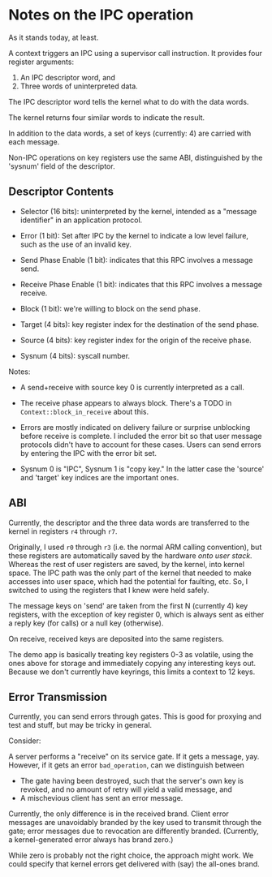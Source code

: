 Notes on the IPC operation
==========================

As it stands today, at least.

A context triggers an IPC using a supervisor call instruction.  It provides four
register arguments:

1. An IPC descriptor word, and
2. Three words of uninterpreted data.

The IPC descriptor word tells the kernel what to do with the data words.

The kernel returns four similar words to indicate the result.

In addition to the data words, a set of keys (currently: 4) are carried with
each message.


Non-IPC operations on key registers use the same ABI, distinguished by the
'sysnum' field of the descriptor.


Descriptor Contents
-------------------

- Selector (16 bits): uninterpreted by the kernel, intended as a "message
  identifier" in an application protocol.

- Error (1 bit): Set after IPC by the kernel to indicate a low level failure,
  such as the use of an invalid key.

- Send Phase Enable (1 bit): indicates that this RPC involves a message send.

- Receive Phase Enable (1 bit): indicates that this RPC involves a message
  receive.

- Block (1 bit): we're willing to block on the send phase.

- Target (4 bits): key register index for the destination of the send phase.

- Source (4 bits): key register index for the origin of the receive phase.

- Sysnum (4 bits): syscall number.

Notes:

- A send+receive with source key 0 is currently interpreted as a call.

- The receive phase appears to always block.  There's a TODO in
  `Context::block_in_receive` about this.

- Errors are mostly indicated on delivery failure or surprise unblocking before
  receive is complete.  I included the error bit so that user message protocols
  didn't have to account for these cases.  Users can send errors by entering
  the IPC with the error bit set.

- Sysnum 0 is "IPC", Sysnum 1 is "copy key."  In the latter case the 'source'
  and 'target' key indices are the important ones.


ABI
---

Currently, the descriptor and the three data words are transferred to the kernel
in registers `r4` through `r7`.

Originally, I used `r0` through `r3` (i.e. the normal ARM calling convention),
but these registers are automatically saved by the hardware *onto user stack.*
Whereas the rest of user registers are saved, by the kernel, into kernel space.
The IPC path was the only part of the kernel that needed to make accesses into
user space, which had the potential for faulting, etc.  So, I switched to using
the registers that I knew were held safely.

The message keys on 'send' are taken from the first N (currently 4) key
registers, with the exception of key register 0, which is always sent as either
a reply key (for calls) or a null key (otherwise).

On receive, received keys are deposited into the same registers.

The demo app is basically treating key registers 0-3 as volatile, using the ones
above for storage and immediately copying any interesting keys out.  Because we
don't currently have keyrings, this limits a context to 12 keys.


Error Transmission
------------------

Currently, you can send errors through gates.  This is good for proxying and
test and stuff, but may be tricky in general.

Consider:

A server performs a "receive" on its service gate.  If it gets a message, yay.
However, if it gets an error `bad_operation`, can we distinguish between
- The gate having been destroyed, such that the server's own key is revoked, and
  no amount of retry will yield a valid message, and
- A mischevious client has sent an error message.

Currently, the only difference is in the received brand.  Client error messages
are unavoidably branded by the key used to transmit through the gate; error
messages due to revocation are differently branded.  (Currently, a
kernel-generated error always has brand zero.)

While zero is probably not the right choice, the approach might work.  We could
specify that kernel errors get delivered with (say) the all-ones brand.
